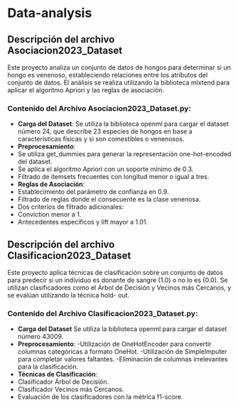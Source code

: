 # Data-analysis

## Descripción del archivo Asociacion2023_Dataset
Este proyecto analiza un conjunto de datos de hongos para determinar si un hongo es venenoso, estableciendo relaciones entre los atributos del conjunto de datos. El análisis se realiza utilizando la biblioteca mlxtend para aplicar el algoritmo Apriori y las reglas       de asociación.

### Contenido del Archivo Asociacion2023_Dataset.py:
- **Carga del Dataset**: Se utiliza la biblioteca openml para cargar el dataset número 24, que describe 23 especies de hongos en base a características físicas y si son comestibles o venenosos.
- **Preprocesamiento**:
- Se utiliza get_dummies para generar la representación one-hot-encoded del dataset.
- Se aplica el algoritmo Apriori con un soporte mínimo de 0.3.
- Filtrado de itemsets frecuentes con longitud menor o igual a tres.
- **Reglas de Asociación**:
- Establecimiento del parámetro de confianza en 0.9.
- Filtrado de reglas donde el consecuente es la clase venenosa.
- Dos criterios de filtrado adicionales:
- Conviction menor a 1.
- Antecedentes específicos y lift mayor a 1.01.

## Descripción del archivo Clasificacion2023_Dataset
Este proyecto aplica técnicas de clasificación sobre un conjunto de datos para predecir si un individuo es donante de sangre (1.0) o no lo es (0.0). Se utilizan clasificadores como el Árbol de Decisión y Vecinos más Cercanos, y se evalúan utilizando la técnica hold-     out.
### Contenido del Archivo Clasificacion2023_Dataset.py:
- **Carga del Dataset** Se utiliza la biblioteca openml para cargar el dataset número 43009.
- **Preprocesamiento**:
-Utilización de OneHotEncoder para convertir columnas categóricas a formato OneHot.
-Utilización de SimpleImputer para completar valores faltantes.
-Eliminación de columnas irrelevantes para la clasificación.
- **Técnicas de Clasificación**:
- Clasificador Árbol de Decisión.
- Clasificador Vecinos más Cercanos.
- Evaluación de los clasificadores con la métrica f1-score.
